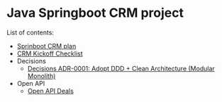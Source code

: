 # Java Springboot CRM project

List of contents:

- [Sprinboot CRM plan](202508260935_springboot_crm_plan.md)
- [CRM Kickoff Checklist](202508261743_crm_kickoff_checklist.md)
- Decisions
  - [Decisions ADR-0001: Adopt DDD + Clean Architecture (Modular Monolith)](./decisions//202508261819_docs_decisions_adr_0001_adopt_ddd_clean_architecture.md)
- Open API
  - [Open API Deals](./openapi/deals.yaml)

